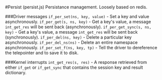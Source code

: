 #Persist (persist.js)
Persistance management. Loosely based on redis.

###Driver messages
`if_per_set(ns, key, value)` - Set a key and value asynchronously.
`if_per_get(s, ns, key)` - Get a key's value, a message `int_get_res` will be sent back (asynchronously).
`if_per_get_sync(s, ns, key)` - Get a key's value, a message `int_get_res` will be sent back (synchronously).
`if_per_del(ns, key)` - Delete a particular key asynchronously.
`if_per_del_ns(ns)` - Delete an entire namespace asynchronously.
`if_per_set_f(ns, key, tp)` - Tell the driver to dereference the telepointer and to save it to disk.

###Kernel interrupts
`int_get_res(s, res)` - A response retrieved from either `if_get` or `if_get_sync` that contains the session key and result dictionary.
